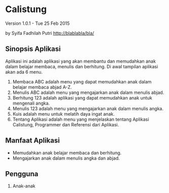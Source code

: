 Calistung
=========

Version 1.0.1 - Tue 25 Feb 2015

by Syifa Fadhilah Putri
<http://blablabla/bla/>

Sinopsis Aplikasi
-----------------
Aplikasi ini adalah aplikasi yang akan membantu dan memudahkan anak dalam belajar membaca, menulis dan berhitung.
Di awal tampilan aplikasi akan ada 6 menu. 
1.	Membaca ABC adalah menu yang dapat memudahkan anak dalam belajar membaca abjad A-Z.
2.	Menulis ABC adalah menu yang mengajarkan anak dalam menulis abjad.
3.	Berhitung 123 adalah aplikasi yang dapat memudahkan anak untuk mengenali angka.
4.	Menulis 123 adalah menu yang mengajarkan anak dalam menulis angka. 
5.	Kuis adalah menu untuk melatih daya ingat anak.
6.	Tentang Aplikasi adalah menu yang menjelaskan tentang Aplikasi Calistung, Programmer dan Referensi dari Aplikasi.

Manfaat Aplikasi
----------------
-	Memudahkan anak belajar membaca dan berhitung.
-	Mengajarkan anak dalam menulis angka dan abjad.

Pengguna
--------
1. 	Anak-anak
